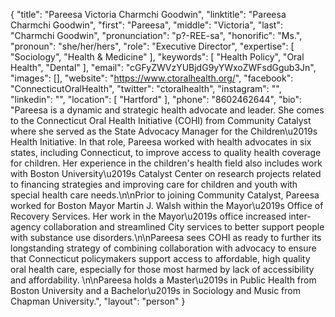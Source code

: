 {
  "title": "Pareesa Victoria Charmchi Goodwin",
  "linktitle": "Pareesa Charmchi Goodwin",
  "first": "Pareesa",
  "middle": "Victoria",
  "last": "Charmchi Goodwin",
  "pronunciation": "p?-REE-sa",
  "honorific": "Ms.",
  "pronoun": "she/her/hers",
  "role": "Executive Director",
  "expertise": [
    "Sociology",
    "Health & Medicine"
  ],
  "keywords": [
    "Health Policy",
    "Oral Health",
    "Dental"
  ],
  "email": "cGFyZWVzYUBjdG9yYWxoZWFsdGgub3Jn",
  "images": [],
  "website": "https://www.ctoralhealth.org/",
  "facebook": "ConnecticutOralHealth",
  "twitter": "ctoralhealth",
  "instagram": "",
  "linkedin": "",
  "location": [
    "Hartford"
  ],
  "phone": "8602462644",
  "bio": "Pareesa is a dynamic and strategic health advocate and leader.  She comes to the Connecticut Oral Health Initiative (COHI) from Community Catalyst where she served as the State Advocacy Manager for the Children\u2019s Health Initiative.  In that role, Pareesa worked with health advocates in six states, including Connecticut, to improve access to quality health coverage for children. Her experience in the children's health field also includes work with Boston University\u2019s Catalyst Center on research projects related to financing strategies and improving care for children and youth with special health care needs.\n\nPrior to joining Community Catalyst, Pareesa worked for Boston Mayor Martin J. Walsh within the Mayor\u2019s Office of Recovery Services. Her work in the Mayor\u2019s office increased inter-agency collaboration and streamlined City services to better support people with substance use disorders.\n\nPareesa sees COHI as ready to further its longstanding strategy of combining collaboration with advocacy to ensure that Connecticut policymakers support access to affordable, high quality oral health care, especially for those most harmed by lack of accessibility and affordability. \n\nPareesa holds a Master\u2019s in Public Health from Boston University and a Bachelor\u2019s in Sociology and Music from Chapman University.",
  "layout": "person"
}
